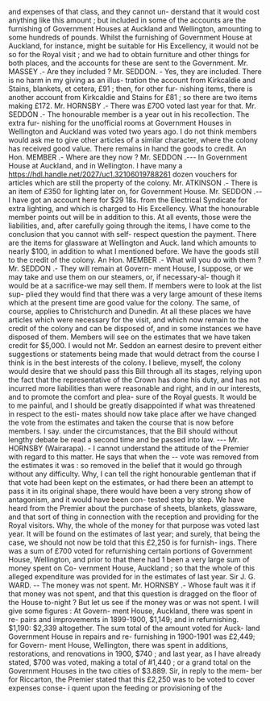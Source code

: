 and expenses of that class, and they cannot un- derstand that it would cost anything like this amount ; but included in some of the accounts are the furnishing of Government Houses at Auckland and Wellington, amounting to some hundreds of pounds. Whilst the furnishing of Government House at Auckland, for instance, might be suitable for His Excellency, it would not be so for the Royal visit ; and we had to obtain furniture and other things for both places, and the accounts for these are sent to the Government. Mr. MASSEY .- Are they included ? Mr. SEDDON. - Yes, they are included. There is no harm in my giving as an illus- tration the account from Kirkcaldie and Stains, blankets, et cetera, £91 ; then, for other fur- nishing items, there is another account from Kirkcaldie and Stains for £81 ; so there are two items making £172. Mr. HORNSBY .- There was £700 voted last year for that. Mr. SEDDON .- The honourable member is a year out in his recollection. The extra fur- nishing for the unofficial rooms at Government Houses in Wellington and Auckland was voted two years ago. I do not think members would ask me to give other articles of a similar character, where the colony has received good value. There remains in hand the goods to credit. An Hon. MEMBER .- Where are they now ? Mr. SEDDON .--- In Government House at Auckland, and in Wellington. I have many a https://hdl.handle.net/2027/uc1.32106019788261 dozen vouchers for articles which are still the property of the colony. Mr. ATKINSON .- There is an item of £350 for lighting later on, for Government House. Mr. SEDDON .-- I have got an account here for $29 18s. from the Electrical Syndicate for extra lighting, and which is charged to His Excellency. What the honourable member points out will be in addition to this. At all events, those were the liabilities, and, after carefully going through the items, I have come to the conclusion that you cannot with self- respect question the payment. There are the items for glassware at Wellington and Auck. land which amounts to nearly $100, in addition to what I mentioned before. We have the goods still to the credit of the colony. An Hon. MEMBER .- What will you do with them ? Mr. SEDDON .- They will remain at Govern- ment House, I suppose, or we may take and use them on our steamers, or, if necessary-al- though it would be at a sacrifice-we may sell them. If members were to look at the list sup- plied they would find that there was a very large amount of these items which at the present time are good value for the colony. The same, of course, applies to Christchurch and Dunedin. At all these places we have articles which were necessary for the visit, and which now remain to the credit of the colony and can be disposed of, and in some instances we have disposed of them. Members will see on the estimates that we have taken credit for $5,000. I would not Mr. Seddon an earnest desire to prevent either suggestions or statements being made that would detract from the course I think is in the best interests of the colony. I believe, myself, the colony would desire that we should pass this Bill through all its stages, relying upon the fact that the representative of the Crown has done his duty, and has not incurred more liabilities than were reasonable and right, and in our interests, and to promote the comfort and plea- sure of the Royal guests. It would be to me painful, and I should be greatly disappointed if what was threatened in respect to the esti- mates should now take place after we have changed the vote from the estimates and taken the course that is now before members. I say. under the circumstances, that the Bill should without lengthy debate be read a second time and be passed into law. \--- Mr. HORNSBY (Wairarapa). - I cannot understand the attitude of the Premier with regard to this matter. He says that when the \-- vote was removed from the estimates it was : so removed in the belief that it would go through without any difficulty. Why, I can tell the right honourable gentleman that if that vote had been kept on the estimates, or had there been an attempt to pass it in its original shape, there would have been a very strong show of antagonism, and it would have been con- tested step by step. We have heard from the Premier about the purchase of sheets, blankets, <!-- PageHeader="\-" --> glassware, and that sort of thing in connection with the reception and providing for the Royal visitors. Why, the whole of the money for that purpose was voted last year. It will be found on the estimates of last year; and surely, that being the case, we should not now be told that this £2,250 is for furnish- ings. There was a sum of £700 voted for refurnishing certain portions of Government House, Wellington, and prior to that there had 1 been a very large sum of money spent on Co- vernment House, Auckland ; so that the whole of this alleged expenditure was provided for in the estimates of last year. Sir J. G. WARD. -- The money was not spent. Mr. HORNSBY .- Whose fault was it if that money was not spent, and that this question is dragged on the floor of the House to-night ? But let us see if the money was or was not spent. I will give some figures : At Govern- ment House, Auckland, there was spent in re- pairs and improvements in 1899-1900, $1,149; and in refurnishing. $1,190: $2,339 altogether. The sum total of the amount voted for Auck- land Government House in repairs and re- furnishing in 1900-1901 was £2,449; for Govern- ment House, Wellington, there was spent in additions, restorations, and renovations in 1900, $740 ; and last year, as I have already stated, $700 was voted, making a total of #1,440 ; or a grand total on the Government Houses in the two cities of $3.889. Sir, in reply to the mem- ber for Riccarton, the Premier stated that this £2,250 was to be voted to cover expenses conse- i quent upon the feeding or provisioning of the 